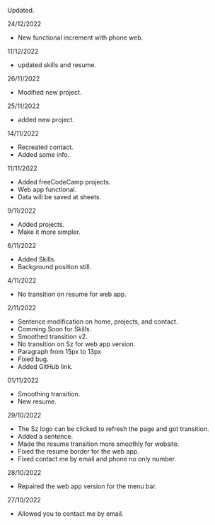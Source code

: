 Updated.

24/12/2022
- New functional increment with phone web.

11/12/2022
- updated skills and resume.

26/11/2022
- Modified new project.

25/11/2022
- added new project.

14/11/2022
- Recreated contact.
- Added some info.

11/11/2022
- Added freeCodeCamp projects.
- Web app functional.
- Data will be saved at sheets.

9/11/2022
- Added projects.
- Make it more simpler.

6/11/2022
- Added Skills.
- Background position still.

4/11/2022
- No transition on resume for web app.

2/11/2022
- Sentence modification on home, projects, and contact.
- Comming Soon for Skills.
- Smoothed transition v2.
- No transition on Sz for web app version.
- Paragraph from 15px to 13px
- Fixed bug.
- Added GitHub link.

01/11/2022
- Smoothing transition.
- New resume.

29/10/2022
- The Sz logo can be clicked to refresh the page and got transition.
- Added a sentence.
- Made the resume transition more smoothly for website.
- Fixed the resume border for the web app.
- Fixed contact me by email and phone no only number.

28/10/2022
- Repaired the web app version for the menu bar.

27/10/2022
- Allowed you to contact me by email.